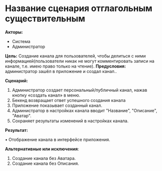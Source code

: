 # Название сценария отглагольным существительным

**Акторы:** 

- Система
- Администратор

**Цель:** Создание канала для пользователей, чтобы делиться с ними информацией(пользователи никак не могут комментировать записи на канале, т.е. имею право только на чтение).
**Предусловия:** администратор зашёл в приложение и создал канал..

**Сценарий:**

1.	Администратор создает персональный/публичный канал, нажав кнопку «создать канал» в меню.
2.	Бекенд возвращает ответ успешного создания канала 
3.	Приложение показывает созданный канал.
4.	Администратор в настройках канала вводит "Название", "Описание", "Аватар".
5.  Сохраняет результаты изменений в настройках канала.

**Результат:**

•	Отображение канала в интерфейсе приложения.

**Альтернативные или исключения**:
1. Создание канала без Аватара.
2. Создание канала без Описания.
